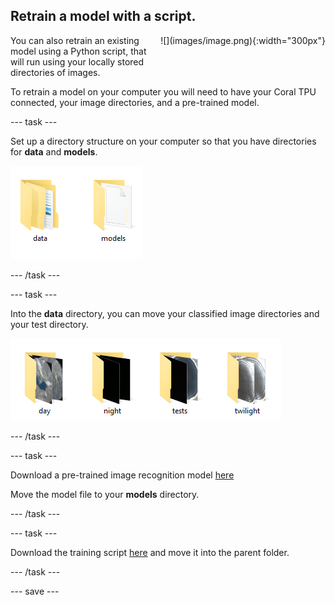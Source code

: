 ## Retrain a model with a script.

<div style="display: flex; flex-wrap: wrap">
<div style="flex-basis: 200px; flex-grow: 1; margin-right: 15px;">
You can also retrain an existing model using a Python script, that will run using your locally stored directories of images.
</div>
<div>
![](images/image.png){:width="300px"}
</div>
</div>

To retrain a model on your computer you will need to have your Coral TPU connected, your image directories, and a pre-trained model.

--- task ---

Set up a directory structure on your computer so that you have directories for **data** and **models**.

![data and models directory in a file explorer](images/directory_structure.png)

--- /task ---

--- task ---

Into the **data** directory, you can move your classified image directories and your test directory.

![the four directories displayed](images/directories.png)

--- /task ---

--- task ---

Download a pre-trained image recognition model [here](https://github.com/raspberrypilearning/image-id-coral/raw/draft/en/resources/mobilenet_v1_1.0_224_l2norm_quant_edgetpu.tflite)

Move the model file to your **models** directory.

--- /task ---

--- task ---

Download the training script [here]() and move it into the parent folder.

--- /task ---

--- save ---